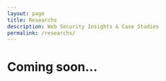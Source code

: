 ```yaml
---
layout: page
title: Researchs
description: Web Security Insights & Case Studies
permalink: /researchs/
---
```


<h1 class="title-report">Coming soon...</h1>
